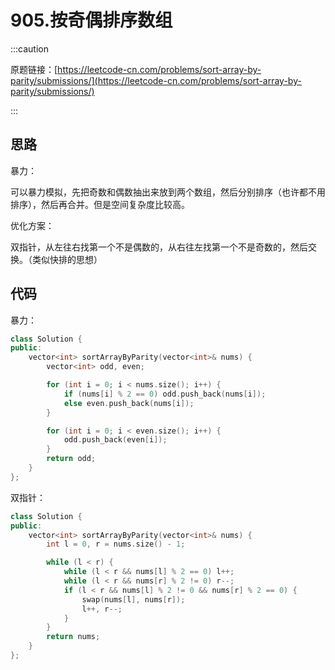 # 905.按奇偶排序数组

:::caution

原题链接：[https://leetcode-cn.com/problems/sort-array-by-parity/submissions/](https://leetcode-cn.com/problems/sort-array-by-parity/submissions/)

:::

## 思路

暴力：

可以暴力模拟，先把奇数和偶数抽出来放到两个数组，然后分别排序（也许都不用排序），然后再合并。但是空间复杂度比较高。

优化方案：

双指针，从左往右找第一个不是偶数的，从右往左找第一个不是奇数的，然后交换。（类似快排的思想）

## 代码

暴力：

```cpp
class Solution {
public:
    vector<int> sortArrayByParity(vector<int>& nums) {
        vector<int> odd, even;

        for (int i = 0; i < nums.size(); i++) {
            if (nums[i] % 2 == 0) odd.push_back(nums[i]);
            else even.push_back(nums[i]);
        }

        for (int i = 0; i < even.size(); i++) {
            odd.push_back(even[i]);
        }
        return odd;
    }
};
```

双指针：

```cpp
class Solution {
public:
    vector<int> sortArrayByParity(vector<int>& nums) {
        int l = 0, r = nums.size() - 1;

        while (l < r) {
            while (l < r && nums[l] % 2 == 0) l++;
            while (l < r && nums[r] % 2 != 0) r--;
            if (l < r && nums[l] % 2 != 0 && nums[r] % 2 == 0) {
                swap(nums[l], nums[r]);
                l++, r--;
            }
        }
        return nums;
    }
};
```

